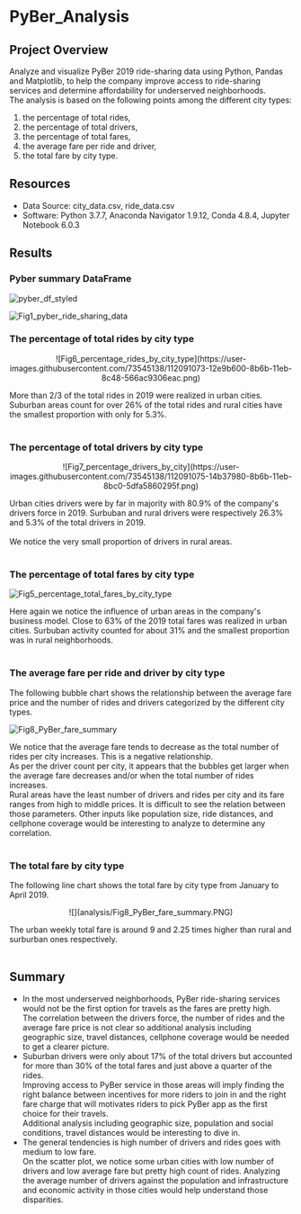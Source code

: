 # PyBer_Analysis

## Project Overview
Analyze and visualize PyBer 2019 ride-sharing data using Python, Pandas and Matplotlib, to help the company improve access to ride-sharing services and determine affordability for underserved neighborhoods.\
The analysis is based on the following points among the different city types:
1. the percentage of total rides,
2. the percentage of total drivers,
3. the percentage of total fares,
4. the average fare per ride and driver,
5. the total fare by city type.

## Resources
- Data Source: city_data.csv, ride_data.csv
- Software: Python 3.7.7, Anaconda Navigator 1.9.12, Conda 4.8.4, Jupyter Notebook 6.0.3

## Results

### Pyber summary DataFrame

![pyber_df_styled](https://user-images.githubusercontent.com/73545138/112090368-cce02280-8b69-11eb-9908-2b5d8f63c86a.png)

![Fig1_pyber_ride_sharing_data](https://user-images.githubusercontent.com/73545138/112090315-b4700800-8b69-11eb-9f6e-c87376602425.png)

### The percentage of total rides by city type
<p align="center">
![Fig6_percentage_rides_by_city_type](https://user-images.githubusercontent.com/73545138/112091073-12e9b600-8b6b-11eb-8c48-566ac9306eac.png)

</p>
More than 2/3 of the total rides in 2019 were realized in urban cities. Suburban areas count for over 26% of the total rides and rural cities have the smallest proportion with only for 5.3%.<br/><br/>

### The percentage of total drivers by city type

<p align="center">
![Fig7_percentage_drivers_by_city](https://user-images.githubusercontent.com/73545138/112091075-14b37980-8b6b-11eb-8bc0-5dfa5860295f.png)
</p>
Urban cities drivers were by far in majority with 80.9% of the company's drivers force in 2019. Surbuban and rural drivers were respectively 26.3% and 5.3% of the total drivers in 2019.<br/><br/>
We notice the very small proportion of drivers in rural areas.<br/><br/>

### The percentage of total fares by city type

![Fig5_percentage_total_fares_by_city_type](https://user-images.githubusercontent.com/73545138/112090343-be920680-8b69-11eb-894a-c4b075315d25.png)

</p>
Here again we notice the influence of urban areas in the company's business model. Close to 63% of the 2019 total fares was realized in urban cities. Surbuban activity counted for about 31% and the smallest proportion was in rural neighborhoods.<br/><br/>

### The average fare per ride and driver by city type
The following bubble chart shows the relationship between the average fare price and the number of rides and drivers categorized by the different city types.

![Fig8_PyBer_fare_summary](https://user-images.githubusercontent.com/73545138/112090362-c9e53200-8b69-11eb-956a-89100f8de352.png)
</p>
We notice that the average fare tends to decrease as the total number of rides per city increases. This is a negative relationship.<br/>
As per the driver count per city, it appears that the bubbles get larger when the average fare decreases and/or when the total number of rides increases.<br/>
Rural areas have the least number of drivers and rides per city and its fare ranges from high to middle prices. It is difficult to see the relation between those parameters. Other inputs like population size, ride distances, and cellphone coverage would be interesting to analyze to determine any correlation.<br/><br/>

### The total fare by city type
The following line chart shows the total fare by city type from January to April 2019.

<p align="center">
![](analysis/Fig8_PyBer_fare_summary.PNG)
</p>
The urban weekly total fare is around 9 and 2.25 times higher than rural and surburban ones respectively.<br/><br/>

## Summary

- In the most underserved neighborhoods, PyBer ride-sharing services would not be the first option for travels as the fares are pretty high.<br/>
The correlation between the drivers force, the number of rides and the average fare price is not clear so additional analysis including geographic size, travel distances, cellphone coverage would be needed to get a clearer picture.
- Suburban drivers were only about 17% of the total drivers but accounted for more than 30% of the total fares and just above a quarter of the rides.<br/>
Improving access to PyBer service in those areas will imply finding the right balance between incentives for more riders to join in and the right fare charge that will motivates riders to pick PyBer app as the first choice for their travels.<br/>
Additional analysis including geographic size, population and social conditions, travel distances would be interesting to dive in.<br/>
- The general tendencies is high number of drivers and rides goes with medium to low fare.<br/>
On the scatter plot, we notice some urban cities with low number of drivers and low average fare but pretty high count of rides. Analyzing the average number of drivers against the population and infrastructure and economic activity in those cities would help understand those disparities.
